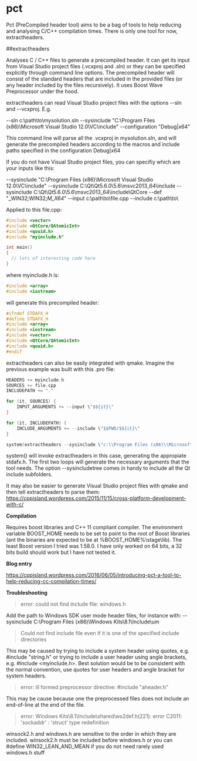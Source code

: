 # pct

Pct (PreCompiled header tool) aims to be a bag of tools to help reducing and analysing C/C++ compilation times. There is only one tool for now, extractheaders.

##extractheaders

Analyses C / C++ files to generate a precompiled header. It can get its input from Visual Studio project files (.vcxproj and .sln) or they can be specified explicitly through command line options. The precompiled header will consist of the standard headers that are included in the provided files (or any header included by the files recursively). It uses Boost Wave Preprocessor under the hood.

extractheaders can read Visual Studio project files with the options --sln and --vcxproj. E.g.

--sln c:\\path\\to\\mysolution.sln --sysinclude "C:\\Program Files (x86)\\Microsoft Visual Studio 12.0\\VC\\include" --configuration "Debug|x64"

This command line will parse all the .vcxproj in mysolution.sln, and will generate the precompiled headers according to the macros and include paths specified in the configuration Debug|x64

If you do not have Visual Studio project files, you can specifiy which are your inputs like this:

--sysinclude "C:\\Program Files (x86)\\Microsoft Visual Studio 12.0\\VC\\include" --sysinclude C:\\Qt\\Qt5.6.0\\5.6\\msvc2013_64\\include --sysinclude C:\\Qt\\Qt5.6.0\\5.6\\msvc2013_64\\include\\QtCore --def "_WIN32;WIN32;_M_X64_" --input c:\\path\\to\\file.cpp --include c:\\path\\to\\ 

Applied to this file.cpp:

```cpp
#include <vector>
#include <QtCore/QAtomicInt>
#include <quuid.h>
#include "myinclude.h"

int main()
{
  // lots of interesting code here
}
```

where myinclude.h is:

```cpp
#include <array>
#include <iostream>
```

will generate this precompiled header:

```cpp
#ifndef STDAFX_H
#define STDAFX_H
#include <array>
#include <iostream>
#include <vector>
#include <QtCore/QAtomicInt>
#include <quuid.h>
#endif
```


extractheaders can also be easily integrated with qmake. Imagine the previous example was built with this .pro file:

```cpp
HEADERS += myinclude.h
SOURCES += file.cpp
INCLUDEPATH += "."

for (it, SOURCES) {    
	INPUT_ARGUMENTS += --input \"$${it}\"
}

for (it, INCLUDEPATH) {    
	INCLUDE_ARGUMENTS += --include \"$$PWD/$${it}\"
}

system(extractheaders --sysinclude \"c:\\Program Files (x86)\\Microsoft Visual Studio 12.0\\VC\\include\\" --sysincludetree C:\\Qt\\Qt5.6.0\\5.6\\msvc2013_64\\include --def "_WIN32;WIN32;_M_X64;_IOSTREAM_" $$INPUT_ARGUMENTS $$INCLUDE_ARGUMENTS)
```

system() will invoke extractheaders in this case, generating the appropiate stdafx.h. The first two loops will generate the necessary arguments that the tool needs. The option --sysincludetree comes in handy to include all the Qt include subfolders.

It may also be easier to generate Visual Studio project files with qmake and then tell extractheaders to parse them: https://cppisland.wordpress.com/2015/11/15/cross-platform-development-with-c/

**Compilation**

Requires boost libraries and C++ 11 compliant compiler. The environment variable BOOST_HOME needs to be set to point to the root of Boost libraries (ant the binaries are expected to be at %BOOST_HOME%\stage\lib). The least Boost version I tried was 1.58.0. I have only worked on 64 bits, a 32 bits build should work but I have not tested it.

**Blog entry**

https://cppisland.wordpress.com/2016/06/05/introducing-pct-a-tool-to-help-reducing-cc-compilation-times/

**Troubleshooting**

> error: could not find include file: windows.h

Add the path to Windows SDK user mode header files, for instance with: --sysinclude C:\Program Files (x86)\Windows Kits\8.1\Include\um

> Could not find include file even if it is one of the specified include directories

This may be caused by trying to include a system header using quotes, e.g. #include "string.h" or trying to include a user header using angle brackets, e.g. #include \<myinclude.h\>. Best solution would be to be consistent with the normal convention, use quotes for user headers and angle bracket for system headers.

> error: ill formed preprocessor directive: #include "aheader.h"

This may be cause because one the preprocessed files does not include an end-of-line at the end of the file.

> error: Windows Kits\8.1\Include\shared\ws2def.h(221): error C2011: 'sockaddr' : 'struct' type redefinition

winsock2.h and windows.h are sensitive to the order in which they are included. winsock2.h must be included before windows.h or you can #define WIN32_LEAN_AND_MEAN if you do not need rarely used windows.h stuff





